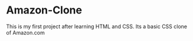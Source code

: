 # Amazon-Clone
This is my first project after learning HTML and CSS.
Its a basic CSS clone of Amazon.com

